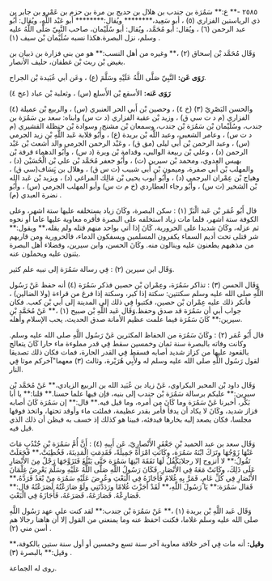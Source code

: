 ٢٥٨٥ -** ع:** سَمُرَة بن جندب بن هلال بن حديج بن مرة بن حزم بن عَمْرو بن جابر بن ذي الرياستين الفزاري (٥) ، أبو سَعِيد،******** ويُقال:******** أبو عَبْد اللَّهِ، ويُقال: أَبُو عبد الرحمن (٦) ، ويُقال: أبو مُحَمَّد، ويُقال: أبو سُلَيْمان، صاحب النَّبِيّ صَلَّى اللَّهُ عليه وسلم، نزل البصرة.هكذا نسبه سُلَيْمان بْن سيف (١) .

وَقَال مُحَمَّد بْن إسحاق (٢) ،** وغيره من أهل النسب:** هو من بني فزارة بن ذبيان بن بغيض بْن ربث بْن غطفان، حليف الأنصار.

**رَوَى عَن:** النَّبِيّ صَلَّى اللَّهُ عَلَيْهِ وسَلَّمَ (ع) ، وعَن أبي عُبَيدة بْن الجراح.

**رَوَى عَنه:** الأسقع بْن الأَسلع (س) ، وثعلبة بْن عباد (عخ ٤)

والحسن البَصْرِيّ (٣) (خ ٤) ، وحصين بْن أَبي الحر العنبري (س) ، والربيع بْن عميلة (٤) الفزاري (م د ت سي ق) ، وزيد بْن عقبة الفزاري (د ت س) وابناه: سعد بن سَمُرَة بن جندب، وسُلَيْمان بْن سَمُرَة بْن جندب، وسمعان بْن مشنج، وسوادة بْن حنظلة القشيري (م د ت س) ، وعامر الشعبي، وعبد اللَّه بْن بريدة (ع) ، وأَبُو قلابة عَبد اللَّهِ بْن زيد الجرمي (س) ، وعبد الرحمن بْن أَبي ليلى (مق ق) ، وعَبْد الرحمن الجرمي والد أشعث بْن عَبْد الرحمن (د) ، وعلي بْن ربيعة الوالبي، وقدامة بْن وبرة (د س) ، وأَبُو الدهماء قرفة بْن بهيس العدوي، ومحمد بْن سيرين (ت) ، وأَبُو جعفر مُحَمَّد بْن علي بْن الْحُسَيْن (د) ، والمهلب بْن أَبي صفرة، وميمون بْن أَبي شبيب (ت س ق) ، وهلال بن يَِسَاف(سي ق) ، وهياج بْن عِمْران البرجمي (د) ، وأَبُو أيوب يحيى بْن مَالِك المراغي (د) ، ويزيد بْن عَبد الله بْن الشخير (ت س) ، وأَبُو رجاء العطاردي (خ م ت س) وأبو المهلب الجرمي (س) ، وأَبُو نضرة العبدي (م) .

قال أَبُو عُمَر بْن عَبد الْبَرِّ (١) : سكن البصرة، وكَانَ زياد يستخلفه عليها ستة اشهر، وعلى الكوفة ستة اشهر، فلما مات زياد استخلفه على البصرة فأقره معاوية عليها عاما أو نحوه ثم عزله، وكَانَ شديدا على الحرورية، كَانَ إذا أتي بواحد منهم قتله ولم يقله،** ويقول:** شر قتلى تحت أديم السماء يكفرون المسلمين ويسفكون الدماء، فالحرورية ومن قاربهم من مذهبهم يطعنون عليه وينالون منه. وكَانَ الحسن، وابن سيرين، وفضلاء أهل البصرة يثنون عليه ويحملون عنه.

وَقَال ابن سيرين (٢) : فِي رسالة سَمُرَة إلى نبيه علم كثير.

وَقَال الحسن (٣) : تذاكر سَمُرَة، وعِمْران بْن حصين فذكر سَمُرَة (٤) أنه حفظ عَنْ رَسُول اللَّهِ صلى الله عليه وسلم سكتتين: سكتة إذا كبر، وسكتة إذا فرغ من قراءة (ولا الضالين) ، فأنكر ذلك عليه عِمْران بْن حصين، فكتبوا فِي ذلك إلى المدينة إلى أبي بْن كعب. فكان جواب أبي أن سَمُرَة قد صدق وحفظ.وَقَال عَبد اللَّهِ بْن صبيح (١) ،** عَنْ مُحَمَّدِ بْنِ سيرين:** كَانَ سَمُرَة فيما علمت عظيم الأمانة صدق الحديث، يحب الإسلام وأهله.

قال أَبُو عُمَر (٢) : وكَانَ سَمُرَة من الحفاظ المكثرين عَنْ رَسُول اللَّهِ صلى الله عليه وسلم. وكانت وفاته بالبصرة سنة ثمان وخمسين سقط فِي قدر مملوءة ماء حارا كَانَ يتعالج بالقعود عليها من كزاز شديد أصابه فسقط فِي القدر الحارة، فمات فكان ذلك تصديقا لقول رَسُول اللَّهِ صلى الله عليه وسلم له ولأَبِي هُرَيْرة، وثالث (٣) معهما"آخركم موتا فِي النار.

وَقَال داود بْن المحبر البكراوي، عَنْ زياد بن عُبَيد الله بن الربيع الزيادي،** عَنْ مُحَمَّد بْن سيرين:** عليكم برسالة سَمُرَة بْن جندب إلى بنيه، فإن فيها علما حسنا.** قلنا:** يا أبا بَكْر، أخبرنا عَنْ سَمُرَة وما كَانَ من أمره، وما قيل فيه.** قال:** إن سَمُرَة كَانَ أصابه قزاز شديد، وكَانَ لا يكاد أن يدفأ فأمر بقدر عظيمة، فملئت ماء وأوقد تحتها، واتخذ فوقها مجلسا، فكان يصعد إليه بخارها فيدفئه، فبينا هو كذلك إذ خسف به فيظن أن ذلك الذي قيل فيه.

وَقَال سعد بن عبد الحميد بْنِ جَعْفَرٍ الأَنْصارِيّ، عَن أَبِيهِ (٤) : أَنَّ أُمَّ سَمُرَة بْنِ جُنْدُبٍ مَاتَ عَنْهَا زَوْجُهَا وتَرَكَ ابْنَهُ سَمُرَة، وكَانَتِ امْرَأَةً جَمِيلَةً، فَقَدِمَتِ الْمَدِينَةَ، فَخُطِبَتْ،** فَجَعَلَتْ تَقُولُ:** لا أتزوج إلا رجلايَكْفُلُ لَهَا نَفَقَةَ ابْنِهَا سَمُرَة حَتَّى يَبْلُغَ فَتَزَوَّجَهَا رَجْلٌ مِنَ الأَنْصَارِ عَلَى ذَلِكَ، وكَانَتْ مَعَهُ فِي الأَنْصَارِ. فَكَانَ رَسُولُ اللَّهِ صَلَّى اللَّهُ عَلَيْهِ وسَلَّمَ يَعْرِضُ غِلْمَانَ الأَنْصَارِ فِي كُلِّ عَامٍ، فَمَرَّ بِهِ غُلامٌ فَأَجَازَهُ فِي الْبَعْثِ وعُرِضَ عَلَيْهِ سَمُرَة مِنْ بْعَدُ فَرَدَّهُ،** فَقال سَمُرَة:** يَا رَسُولَ اللَّهِ،** لَقَدْ أَجَزْتَ غُلامًا ورَدَدْتَنِي ولَوْ صَارَعْتُهُ لَصَرَعْتُهُ قال:** فَصَارِعْهُ. فَصَارَعَهُ، فَصَرَعَهُ، فَأَجَازَهُ فِي الْبَعْثِ.

وَقَال عَبد اللَّهِ بْن بريدة (١) ،** عَنْ سَمُرَة بْن جندب:** لقد كنت علي عهد رَسُول اللَّهِ صلى الله عليه وسلم غلاما، فكنت احفظ عنه وما يمنعني من القول إلا أن هاهنا رجالا هم أسن مني (٢) .

**وقيل:** أنه مات فِي آخر خلافة معاوية آخر سنة تسع وخمسين أو أول سنة ستين بالكوفة،** وقيل:** بالبصرة (٣) .

روى له الجماعة.